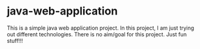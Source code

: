 # java-web-application
This is a simple java web application project. In this project, I am just trying out different technologies. There is no aim/goal for this project. Just fun stuff!!!
